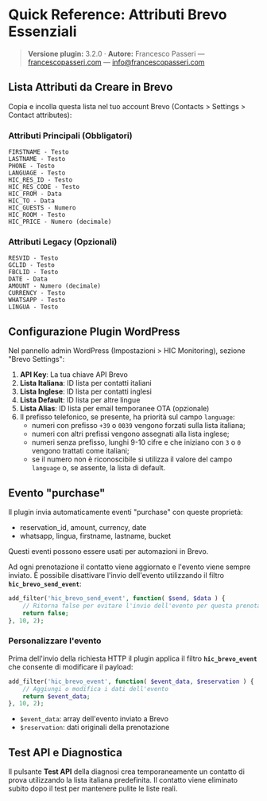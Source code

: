 # Quick Reference: Attributi Brevo Essenziali

> **Versione plugin:** 3.2.0 · **Autore:** Francesco Passeri — [francescopasseri.com](https://francescopasseri.com) — [info@francescopasseri.com](mailto:info@francescopasseri.com)


## Lista Attributi da Creare in Brevo

Copia e incolla questa lista nel tuo account Brevo (Contacts > Settings > Contact attributes):

### Attributi Principali (Obbligatori)
```
FIRSTNAME - Testo
LASTNAME - Testo
PHONE - Testo  
LANGUAGE - Testo
HIC_RES_ID - Testo
HIC_RES_CODE - Testo
HIC_FROM - Data
HIC_TO - Data
HIC_GUESTS - Numero
HIC_ROOM - Testo
HIC_PRICE - Numero (decimale)
```

### Attributi Legacy (Opzionali)
```
RESVID - Testo
GCLID - Testo
FBCLID - Testo
DATE - Data
AMOUNT - Numero (decimale)
CURRENCY - Testo
WHATSAPP - Testo
LINGUA - Testo
```

## Configurazione Plugin WordPress

Nel pannello admin WordPress (Impostazioni > HIC Monitoring), sezione "Brevo Settings":

1. **API Key**: La tua chiave API Brevo
2. **Lista Italiana**: ID lista per contatti italiani
3. **Lista Inglese**: ID lista per contatti inglesi
4. **Lista Default**: ID lista per altre lingue
5. **Lista Alias**: ID lista per email temporanee OTA (opzionale)
6. Il prefisso telefonico, se presente, ha priorità sul campo `language`:
   - numeri con prefisso `+39` o `0039` vengono forzati sulla lista italiana;
   - numeri con altri prefissi vengono assegnati alla lista inglese;
   - numeri senza prefisso, lunghi 9-10 cifre e che iniziano con `3` o `0` vengono trattati come italiani;
   - se il numero non è riconoscibile si utilizza il valore del campo `language` o, se assente, la lista di default.

## Evento "purchase"

Il plugin invia automaticamente eventi "purchase" con queste proprietà:
- reservation_id, amount, currency, date
- whatsapp, lingua, firstname, lastname, bucket

Questi eventi possono essere usati per automazioni in Brevo.

Ad ogni prenotazione il contatto viene aggiornato e l'evento viene sempre inviato. È possibile disattivare l'invio dell'evento utilizzando il filtro **`hic_brevo_send_event`**:

```php
add_filter('hic_brevo_send_event', function( $send, $data ) {
    // Ritorna false per evitare l'invio dell'evento per questa prenotazione
    return false;
}, 10, 2);
```

### Personalizzare l'evento

Prima dell'invio della richiesta HTTP il plugin applica il filtro **`hic_brevo_event`** che consente di modificare il payload:

```php
add_filter('hic_brevo_event', function( $event_data, $reservation ) {
    // Aggiungi o modifica i dati dell'evento
    return $event_data;
}, 10, 2);
```

- `$event_data`: array dell'evento inviato a Brevo
- `$reservation`: dati originali della prenotazione

## Test API e Diagnostica

Il pulsante **Test API** della diagnosi crea temporaneamente un contatto di prova
utilizzando la lista italiana predefinita. Il contatto viene eliminato subito dopo
il test per mantenere pulite le liste reali.

